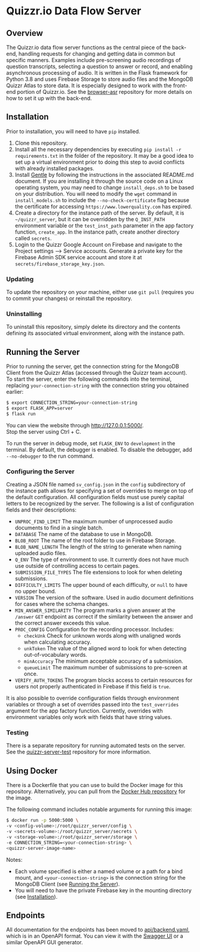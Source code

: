# Quizzr.io Data Flow Server

## Overview
The Quizzr.io data flow server functions as the central piece of the back-end, handling requests for changing and getting data in common but specific manners. Examples include pre-screening audio recordings of question transcripts, selecting a question to answer or record, and enabling asynchronous processing of audio. It is written in the Flask framework for Python 3.8 and uses Firebase Storage to store audio files and the MongoDB Quizzr Atlas to store data. It is especially designed to work with the front-end portion of Quizzr.io. See the [browser-asr](https://github.com/UMD-Summer-2021-ASR/browser-asr) repository for more details on how to set it up with the back-end.

## Installation
Prior to installation, you will need to have `pip` installed.
1. Clone this repository.
1. Install all the necessary dependencies by executing `pip install -r requirements.txt` in the folder of the repository. It may be a good idea to set up a virtual environment prior to doing this step to avoid conflicts with already installed packages.
1. Install [Gentle](https://github.com/lowerquality/gentle) by following the instructions in the associated README.md document. If you are installing it through the source code on a Linux operating system, you may need to change `install_deps.sh` to be based on your distribution. You will need to modify the `wget` command in `install_models.sh` to include the `--no-check-certificate` flag because the certificate for accessing `https://www.lowerquality.com` has expired.
1. Create a directory for the instance path of the server. By default, it is `~/quizzr_server`, but it can be overridden by the `Q_INST_PATH` environment variable or the `test_inst_path` parameter in the app factory function, `create_app`. In the instance path, create another directory called `secrets`.
1. Login to the Quizzr Google Account on Firebase and navigate to the Project settings --> Service accounts. Generate a private key for the Firebase Admin SDK service account and store it at `secrets/firebase_storage_key.json`.

### Updating
To update the repository on your machine, either use `git pull` (requires you to commit your changes) or reinstall the repository.

### Uninstalling
To uninstall this repository, simply delete its directory and the contents defining its associated virtual environment, along with the instance path.

## Running the Server
Prior to running the server, get the connection string for the MongoDB Client from the Quizzr Atlas (accessed through the Quizzr team account). \
To start the server, enter the following commands into the terminal, replacing `your-connection-string` with the connection string you obtained earlier:
```bash
$ export CONNECTION_STRING=your-connection-string
$ export FLASK_APP=server
$ flask run
```
You can view the website through http://127.0.0.1:5000/. \
Stop the server using Ctrl + C.

To run the server in debug mode, set `FLASK_ENV` to `development` in the terminal. By default, the debugger is enabled. To disable the debugger, add `--no-debugger` to the run command.
### Configuring the Server
Creating a JSON file named `sv_config.json` in the `config` subdirectory of the instance path allows for specifying a set of overrides to merge on top of the default configuration.
 All configuration fields must use purely capital letters to be recognized by the server. The following is a list of configuration fields and their descriptions:
* `UNPROC_FIND_LIMIT` The maximum number of unprocessed audio documents to find in a single batch.
* `DATABASE` The name of the database to use in MongoDB.
* `BLOB_ROOT` The name of the root folder to use in Firebase Storage.
* `BLOB_NAME_LENGTH` The length of the string to generate when naming uploaded audio files.
* `Q_ENV` The type of environment to use. It currently does not have much use outside of controlling access to certain pages.
* `SUBMISSION_FILE_TYPES` The file extensions to look for when deleting submissions.
* `DIFFICULTY_LIMITS` The upper bound of each difficulty, or `null` to have no upper bound.
* `VERSION` The version of the software. Used in audio document definitions for cases where the schema changes.
* `MIN_ANSWER_SIMILARITY` The program marks a given answer at the `/answer` `GET` endpoint as correct if the similarity between the answer and the correct answer exceeds this value.
* `PROC_CONFIG` Configuration for the recording processor. Includes:
  * `checkUnk` Check for unknown words along with unaligned words when calculating accuracy.
  * `unkToken` The value of the aligned word to look for when detecting out-of-vocabulary words.
  * `minAccuracy` The minimum acceptable accuracy of a submission.
  * `queueLimit` The maximum number of submissions to pre-screen at once.
* `VERIFY_AUTH_TOKENS` The program blocks access to certain resources for users not properly authenticated in Firebase if this field is `true`.

It is also possible to override configuration fields through environment variables or through a set of overrides passed into the `test_overrides` argument for the app factory function. Currently, overrides with environment variables only work with fields that have string values.

### Testing
There is a separate repository for running automated tests on the server. See the [quizzr-server-test](https://github.com/UMD-Summer-2021-ASR/quizzr-server-test) repository for more information.

## Using Docker
There is a Dockerfile that you can use to build the Docker image for this repository. Alternatively, you can pull from the [Docker Hub repository](https://hub.docker.com/r/chrisrapp999/quizzr_server) for the image.

The following command includes notable arguments for running this image:
  ```bash
  $ docker run -p 5000:5000 \
  -v <config-volume>:/root/quizzr_server/config \
  -v <secrets-volume>:/root/quizzr_server/secrets \
  -v <storage-volume>:/root/quizzr_server/storage \
  -e CONNECTION_STRING=<your-connection-string> \
  <quizzr-server-image-name>
  ```
Notes:
* Each volume specified is either a named volume or a path for a bind mount, and `<your-connection-string>` is the connection string for the MongoDB Client (see [Running the Server](#Running-the-Server)).
* You will need to have the private Firebase key in the mounting directory (see [Installation](#Installation)).

## Endpoints
All documentation for the endpoints has been moved to [api/backend.yaml](api/backend.yaml), which is in an OpenAPI format. You can view it with the [Swagger UI](https://swagger.io/tools/swagger-ui/) or a similar OpenAPI GUI generator.